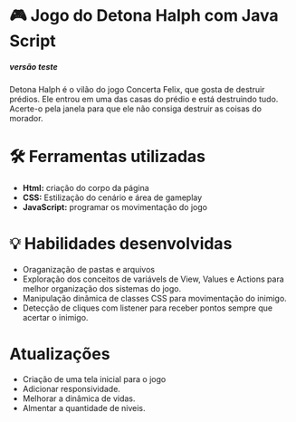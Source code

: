 <h1 aling= "center">🎮 Jogo do Detona Halph com Java Script</h1>
<h5 aling = "center">versão teste </h5>
<p>Detona Halph é o vilão do jogo Concerta Felix, que gosta de destruir prédios. Ele entrou em uma das casas do prédio e está destruindo tudo. Acerte-o pela janela para que ele não consiga destruir as coisas do morador. </p>

<h1 aling= "center">🛠️ Ferramentas utilizadas</h1>

<ul>
  <li><b> Html:</b> criação do corpo da página</li> 
  <li><b>CSS:</b> Estilização do cenário e área de gameplay</li>
  <li><b>JavaScript:</b> programar os movimentação do jogo</li>
</ul>

<h1 >💡 Habilidades desenvolvidas</h1> 
<ul>

  <li> Oraganização de pastas e arquivos </li>
  <li>Exploração dos conceitos de variávels de View, Values e Actions para melhor organização dos sistemas do jogo.</li>
  <li>Manipulação dinâmica de classes CSS para movimentação do inimigo.</li>
  <li>Detecção de cliques com listener para receber pontos sempre que acertar o inimigo.</li>
</ul>

<h1>Atualizações</h1>
<ul>

  <li> Criação de uma tela inicial para o jogo </li>
  <li>Adicionar responsividade.</li>
  <li>Melhorar a dinâmica de vidas.</li>
  <li>Almentar a quantidade de niveis.</li>
</ul>
